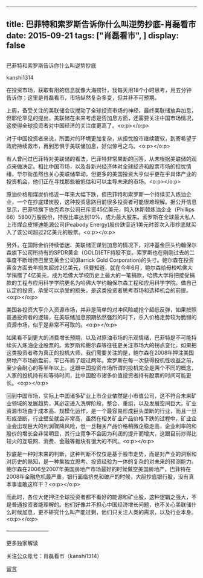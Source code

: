 
---
title:  巴菲特和索罗斯告诉你什么叫逆势抄底-肖磊看市
date: 2015-09-21
tags: ["肖磊看市", ]
display: false
---


## 



巴菲特和索罗斯告诉你什么叫逆势抄底




kanshi1314




在投资市场，获取有用的信息就像大海捞针，我每天用18个小时思考，用五分钟告诉你；这里是肖磊看市，市场纵然复杂多变，但并非不可预期。


上周，备受关注的美联储会议搅动了全球投资市场的神经，最终美联储放弃加息，但耶伦罕见的提出，美联储在未来考虑是否加息方面，还需要关注中国市场情况，这使得全球投资者对中国经济的关注度更高了。<o:p></o:p>

对于中国投资者来说，所面对的环境更加复杂，从担忧股市继续疲软，到寄希望于政府持续救市，再到恐惧于美联储加息，好似惊弓之鸟。<o:p></o:p>

有人曾问过巴菲特对美联储的看法，巴菲特非常果断的回答，从未根据美联储的观点来做决定。相比中国市场，以及各新兴经济体对全球经济和股票市场的担忧情绪，华尔街虽然也关心美联储举动，但更多的美国投资大亨似乎更在乎具体产业的投资机会，他们正在寻找那些被低估和可以主导未来的市场。<o:p></o:p>

原油价格和煤炭价格近一年来大幅下跌，但巴菲特和索罗斯一个持续买入炼油企业，一个在抄底煤炭股，这种投资思路目前很多投资者可能很难理解。据公开信息显示，巴菲特旗下伯克希尔公司已斥资45亿美元，购入休斯顿炼油企业（Phillips 66）5800万股股份，持股比率达到10%，成为最大股东。索罗斯在全球最大私人上市煤企皮博迪能源公司(Peabody Energy)股价跌至近1美元时首次入市抄底就买入了该公司超过2亿美元的股票。<o:p></o:p>

另外，在国际金价持续低迷、美联储正谋划加息的情况下，对冲基金巨头约翰保尔森旗下公司所持有的SPDR黄金（GOLD)ETF持股不变。索罗斯也在刚刚过去的二季度不断增持巴里克黄金公司(Barrick Gold Corporation)的头寸。鲍尔森在投资黄金方面去年损失超过2亿美元，但要知道，就在今年6月，鲍尔森给母校哈佛大学捐赠了4亿美元，成为哈佛大学校历史上最大的一笔捐款，哈佛大学将把接受捐款的工程与应用科学学院更名为哈佛大学约翰保尔森工程和应用科学学院。做自己认定的投资，承受可以承受的损失，是这类投资者思考市场和选择机会的前提。<o:p></o:p>

美国各投资大亨介入资源市场，并非是简单的对冲风险或抢个超低反弹，如果按照普通投资者的逻辑，在美联储加息预期依然强烈的时下，杀入价格走势较为脆弱的资源市场，似乎是非常不可取的。<o:p></o:p>

如果看不到更大的消费增长预期，以及对原油市场的乐观情绪，巴菲特是不可能持续买入炼油企业股票的。索罗斯和鲍尔森等往往更关注市场大的拐点变化，如果把这类投资者称为真正的投机大师，我们需要关注的是，鲍尔森在2008年押注美国房地产市场崩盘前，早已布局了超过两年。索罗斯在每一次获得投机性收益之前，至少会耐心的等半年以上。这跟中国投资市场所谓的投机完全是两个不同的概念，人家的投机持有和等待时间，比中国股市诸多价值投资者持有股票的时间可能更长。<o:p></o:p>

回到中国市场，实际上中国诸多矿业上市企业依然是小市值公司，这不符合未来矿业领域的发展趋势，其必定进入洗牌阶段，整合、重组，以及发展空间巨大。矿业资源市场由于成本高、规模化运作，是一个最容易形成巨头垄断的行业，而且一旦形成垄断，行业壁垒就会非常高，虽然在相关矿业产品价格下跌的过程中，矿业企业会出现巨大的利润骤降风险，但一旦相关产品价格稍微企稳走高，企业利率的和股价的增长会非常明显，其行业竞争不会因为利润的提升而增大，这跟目前炒得比较火的互联网、消费、金融等板块有很大的不同。<o:p></o:p>

抄底是一种对未来的判断，这种判断不仅仅是基于股市走势，而是对产业的洞察和对历史的熟知，是一种集独立思考、投资经验为一体的复杂的对未来的预测能力。鲍尔森在2006至2007年美国房地产市场最好的时候做空美国房地产，巴菲特在2008年金融危机最严重，银行面临挤兑和破产的时候，大胆抄底银行股，没有真本事谁敢这样干？<o:p></o:p>

而此时，各位大佬押注全球投资者都不看好的能源和矿业股，这种逻辑之强大，不是普通投资者能理解的。他们好像并不担心中国经济增长问题，也不关心美联储什么时候加息，更不研究什么叫产能过剩，他们只关注人类的需求，以及行业本身。<o:p></o:p>





————————



更多独家解读

关注公众账号：肖磊看市（kanshi1314）















[留言](javascript:;)



